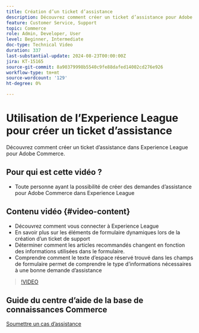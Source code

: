 ```yaml
---
title: Création d’un ticket d’assistance
description: Découvrez comment créer un ticket d’assistance pour Adobe Commerce dans Experience League
feature: Customer Service, Support
topic: Commerce
role: Admin, Developer, User
level: Beginner, Intermediate
doc-type: Technical Video
duration: 337
last-substantial-update: 2024-08-23T00:00:00Z
jira: KT-15165
source-git-commit: 8a90379998b5540c9fe88dafed14002cd276e926
workflow-type: tm+mt
source-wordcount: '129'
ht-degree: 0%

---
```



# Utilisation de l’Experience League pour créer un ticket d’assistance

Découvrez comment créer un ticket d’assistance dans Experience League pour Adobe Commerce.

## Pour qui est cette vidéo ?

* Toute personne ayant la possibilité de créer des demandes d’assistance pour Adobe Commerce dans Experience League

## Contenu vidéo {#video-content}

* Découvrez comment vous connecter à Experience League
* En savoir plus sur les éléments de formulaire dynamiques lors de la création d’un ticket de support
* Déterminer comment les articles recommandés changent en fonction des informations utilisées dans le formulaire.
* Comprendre comment le texte d’espace réservé trouvé dans les champs de formulaire permet de comprendre le type d’informations nécessaires à une bonne demande d’assistance

>[!VIDEO](https://video.tv.adobe.com/v/3433065?learn=on)

## Guide du centre d’aide de la base de connaissances Commerce

[Soumettre un cas d’assistance](https://experienceleague.adobe.com/fr/docs/commerce-knowledge-base/kb/help-center-guide/magento-help-center-user-guide#support-case)
